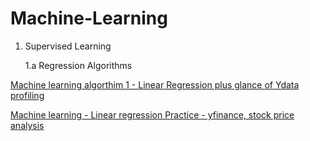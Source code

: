 # Machine-Learning

1. Supervised Learning
   
    1.a Regression Algorithms

[Machine learning algorthim 1 - Linear Regression plus glance of Ydata profiling](https://github.com/NIRAJANRIJAL1/Machine-Learning/blob/main/Machine%20Learning%20algorithm%201%20-%20Linear%20Regression%20%20.pdf)<br />  

[Machine learning - Linear regression Practice - yfinance, stock price analysis](https://github.com/NIRAJANRIJAL1/Machine-Learning/blob/main/Linear%20regression%20algorithm%20Practice%20-%20Stock%20Market%20Performance%20Analysis.pdf)<br /> 
